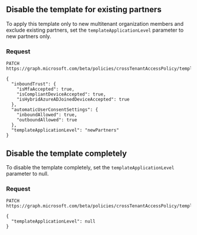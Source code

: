## Disable the template for existing partners

To apply this template only to new multitenant organization members and exclude existing partners, set the `templateApplicationLevel` parameter to new partners only.

### Request

```HTTP
PATCH https://graph.microsoft.com/beta/policies/crossTenantAccessPolicy/templates/multiTenantOrganizationPartnerConfiguration

{
  "inboundTrust": {
    "isMfaAccepted": true,
    "isCompliantDeviceAccepted": true,
    "isHybridAzureADJoinedDeviceAccepted": true
  },
  "automaticUserConsentSettings": {
    "inboundAllowed": true,
    "outboundAllowed": true
  },
  "templateApplicationLevel": "newPartners"
}
```

## Disable the template completely

To disable the template completely, set the `templateApplicationLevel` parameter to null.

### Request

```HTTP
PATCH https://graph.microsoft.com/beta/policies/crossTenantAccessPolicy/templates/multiTenantOrganizationPartnerConfiguration

{
  "templateApplicationLevel": null
}
```